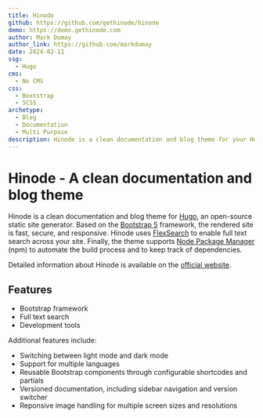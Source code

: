 ```yaml
---
title: Hinode
github: https://github.com/gethinode/hinode
demo: https://demo.gethinode.com
author: Mark Dumay
author_link: https://github.com/markdumay
date: 2024-02-11
ssg:
  - Hugo
cms:
  - No CMS
css:
  - Bootstrap
  - SCSS
archetype:
  - Blog
  - Documentation
  - Multi Purpose
description: Hinode is a clean documentation and blog theme for your Hugo site based on Bootstrap 5
---
```


# Hinode - A clean documentation and blog theme

Hinode is a clean documentation and blog theme for [Hugo](https://gohugo.io), an open-source static site generator. Based on the [Bootstrap 5](https://getbootstrap.com) framework, the rendered site is fast, secure, and responsive. Hinode uses [FlexSearch](https://github.com/nextapps-de/flexsearch) to enable full text search across your site. Finally, the theme supports [Node Package Manager](https://www.npmjs.com) (npm) to automate the build process and to keep track of dependencies.

Detailed information about Hinode is available on the [official website](https://gethinode.com).

## Features

* Bootstrap framework
* Full text search
* Development tools

Additional features include:

* Switching between light mode and dark mode
* Support for multiple languages
* Reusable Bootstrap components through configurable shortcodes and partials
* Versioned documentation, including sidebar navigation and version switcher
* Reponsive image handling for multiple screen sizes and resolutions
